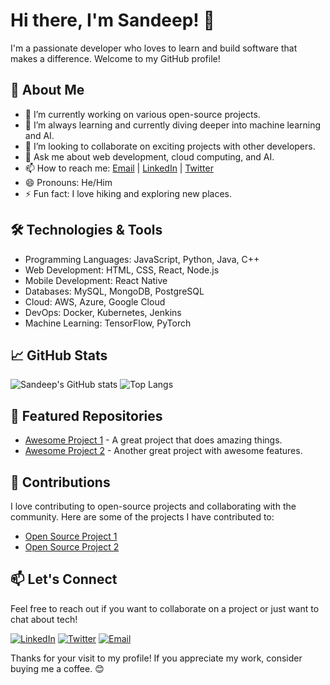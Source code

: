 # Hi there, I'm Sandeep! 👋

I'm a passionate developer who loves to learn and build software that makes a difference. Welcome to my GitHub profile!

## 🚀 About Me
- 🔭 I’m currently working on various open-source projects.
- 🌱 I’m always learning and currently diving deeper into machine learning and AI.
- 👯 I’m looking to collaborate on exciting projects with other developers.
- 💬 Ask me about web development, cloud computing, and AI.
- 📫 How to reach me: [Email](mailto:royalsandeep@example.com) | [LinkedIn](https://www.linkedin.com/in/royalsandeep) | [Twitter](https://twitter.com/royalsandeep)
- 😄 Pronouns: He/Him
- ⚡ Fun fact: I love hiking and exploring new places.

## 🛠️ Technologies & Tools
- Programming Languages: JavaScript, Python, Java, C++
- Web Development: HTML, CSS, React, Node.js
- Mobile Development: React Native
- Databases: MySQL, MongoDB, PostgreSQL
- Cloud: AWS, Azure, Google Cloud
- DevOps: Docker, Kubernetes, Jenkins
- Machine Learning: TensorFlow, PyTorch

## 📈 GitHub Stats
![Sandeep's GitHub stats](https://github-readme-stats.vercel.app/api?username=royalsandeep&show_icons=true&theme=radical)
![Top Langs](https://github-readme-stats.vercel.app/api/top-langs/?username=royalsandeep&layout=compact&theme=radical)

## 📂 Featured Repositories
- [Awesome Project 1](https://github.com/royalsandeep/awesome-project-1) - A great project that does amazing things.
- [Awesome Project 2](https://github.com/royalsandeep/awesome-project-2) - Another great project with awesome features.

## 🌟 Contributions
I love contributing to open-source projects and collaborating with the community. Here are some of the projects I have contributed to:
- [Open Source Project 1](https://github.com/open-source-project-1)
- [Open Source Project 2](https://github.com/open-source-project-2)

## 📫 Let's Connect
Feel free to reach out if you want to collaborate on a project or just want to chat about tech!

[![LinkedIn](https://img.shields.io/badge/Twitter-@royalsandeep-1DA1F2)](https://twitter.com/royalsandeep)
[![Twitter](https://img.shields.io/badge/Twitter-@royalsandeep-1DA1F2)](https://twitter.com/royalsandeep)
[![Email](https://img.shields.io/badge/Email-royalsandeep%40example.com-red)](mailto:royalsandeep@example.com)

Thanks for your visit to my profile! If you appreciate my work, consider buying me a coffee. 😊

